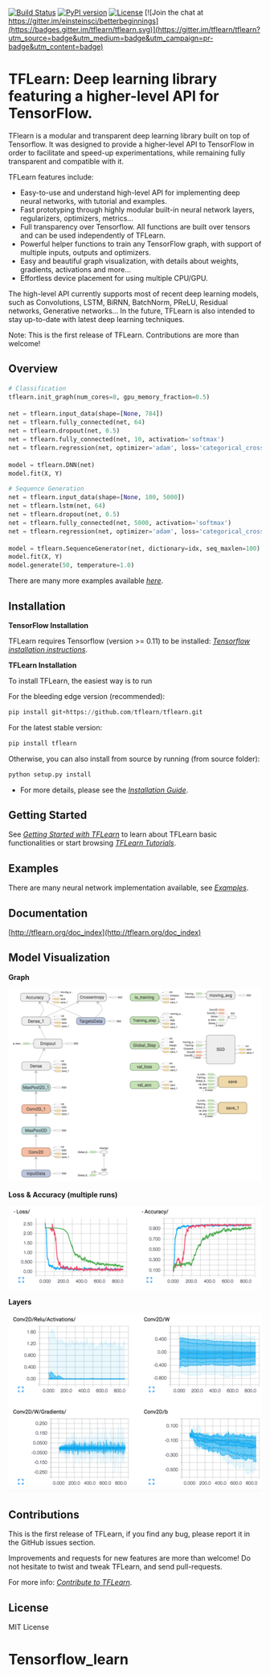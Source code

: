 [![Build Status](https://travis-ci.org/tflearn/tflearn.svg?branch=master)](https://travis-ci.org/tflearn/tflearn)
[![PyPI version](https://badge.fury.io/py/tflearn.svg)](https://badge.fury.io/py/tflearn)
[![License](https://img.shields.io/badge/license-MIT-blue.svg)](LICENSE)
[![Join the chat at https://gitter.im/einsteinsci/betterbeginnings](https://badges.gitter.im/tflearn/tflearn.svg)](https://gitter.im/tflearn/tflearn?utm_source=badge&utm_medium=badge&utm_campaign=pr-badge&utm_content=badge)

# TFLearn: Deep learning library featuring a higher-level API for TensorFlow.

TFlearn is a modular and transparent deep learning library built on top of Tensorflow.  It was designed to provide a higher-level API to TensorFlow in order to facilitate and speed-up experimentations, while remaining fully transparent and compatible with it.

TFLearn features include:

- Easy-to-use and understand high-level API for implementing deep neural networks, with tutorial and examples.
- Fast prototyping through highly modular built-in neural network layers, regularizers, optimizers, metrics...
- Full transparency over Tensorflow. All functions are built over tensors and can be used independently of TFLearn.
- Powerful helper functions to train any TensorFlow graph, with support of multiple inputs, outputs and optimizers.
- Easy and beautiful graph visualization, with details about weights, gradients, activations and more...
- Effortless device placement for using multiple CPU/GPU.

The high-level API currently supports most of recent deep learning models, such as Convolutions, LSTM, BiRNN, BatchNorm, PReLU, Residual networks, Generative networks... In the future, TFLearn is also intended to stay up-to-date with latest deep learning techniques.

Note: This is the first release of TFLearn. Contributions are more than welcome!

## Overview
```python
# Classification
tflearn.init_graph(num_cores=8, gpu_memory_fraction=0.5)

net = tflearn.input_data(shape=[None, 784])
net = tflearn.fully_connected(net, 64)
net = tflearn.dropout(net, 0.5)
net = tflearn.fully_connected(net, 10, activation='softmax')
net = tflearn.regression(net, optimizer='adam', loss='categorical_crossentropy')

model = tflearn.DNN(net)
model.fit(X, Y)
```

```python
# Sequence Generation
net = tflearn.input_data(shape=[None, 100, 5000])
net = tflearn.lstm(net, 64)
net = tflearn.dropout(net, 0.5)
net = tflearn.fully_connected(net, 5000, activation='softmax')
net = tflearn.regression(net, optimizer='adam', loss='categorical_crossentropy')

model = tflearn.SequenceGenerator(net, dictionary=idx, seq_maxlen=100)
model.fit(X, Y)
model.generate(50, temperature=1.0)
```

There are many more examples available *[here](http://tflearn.org/examples)*.

## Installation

**TensorFlow Installation**

TFLearn requires Tensorflow (version >= 0.11) to be installed: *[Tensorflow installation instructions](https://github.com/tensorflow/tensorflow/blob/master/tensorflow/g3doc/get_started/os_setup.md)*.

**TFLearn Installation**

To install TFLearn, the easiest way is to run

For the bleeding edge version (recommended):
```python
pip install git+https://github.com/tflearn/tflearn.git
```
For the latest stable version:
```python
pip install tflearn
```
Otherwise, you can also install from source by running (from source folder):
```python
python setup.py install
```

- For more details, please see the *[Installation Guide](http://tflearn.org/installation)*.

## Getting Started

See *[Getting Started with TFLearn](http://tflearn.org/getting_started)* to learn about TFLearn basic functionalities or start browsing *[TFLearn Tutorials](http://tflearn.org/tutorials)*.

## Examples

There are many neural network implementation available, see *[Examples](http://tflearn.org/examples)*.

## Documentation

[http://tflearn.org/doc_index](http://tflearn.org/doc_index)

## Model Visualization

**Graph**

![Graph Visualization](docs/templates/img/graph.png)

**Loss & Accuracy (multiple runs)**

![Loss Visualization](docs/templates/img/loss_acc.png)

**Layers**

![Layers Visualization](docs/templates/img/layer_visualization.png)

## Contributions

This is the first release of TFLearn, if you find any bug, please report it in the GitHub issues section.

Improvements and requests for new features are more than welcome! Do not hesitate to twist and tweak TFLearn, and send pull-requests.

For more info: *[Contribute to TFLearn](http://tflearn.org/contributions)*.

## License

MIT License
# Tensorflow_learn
 
 
 
 
 
 
 
 
 
 
 
 
 
 
 
 
 
 
 
 
 
 
 
 
 
 
 
 
 
 
 
 
 
 
 
 
 
 
 
 
 
 
 
 
 
 
 
 
 
 
 
 
 
 
 
 
 
 
 
 
